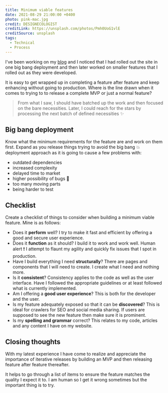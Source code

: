 ```yaml
---
title: Minimum viable features
date: 2021-08-29 21:00:00 +0400
photo: pink-mac.jpg
credit: DESIGNECOLOGIST
creditLink: https://unsplash.com/photos/Pmh0UoG1vlE
creditSource: unsplash
tags:
  - Technical
  - Process
---
```


I've been working on my [blog](/blog/what-i-did-to-build-a-high-performing-and-seo-happy-gatsby-blog/)
and I noticed that I had rolled out the site in one big bang deployment and then later worked on smaller
features that I rolled out as they were developed.

It is easy to get wrapped up in completing a feature after feature
and keep enhancing without going to production. Where is the line drawn when it comes to trying to
to release a complete MVP or just a normal feature?

> From what I saw, I should have
> batched up the work and then focused on the bare necessities.
> Later, I could reach for the stars by processing the next batch of defined necessities :sparkles:

## Big bang deployment

Know what the minimum requirements for the feature are and work on them first.
Expand as you release things trying to avoid the big bang :boom: deployment approach
as it is going to cause a few problems with:

- outdated dependencies
- increased complexity
- delayed time to market
- higher possibility of bugs :bug:
- too many moving parts
- being harder to test

## Checklist

Create a checklist of things to consider when building a minimum viable feature.
Mine is as follows:

- Does it **perform** well? I try to make it fast and efficient by offering a good and secure user experience.
- Does it **function** as it should? I build it to work and work well. Human alert :exclamation:
  I attempt to flaunt my agility and quickly fix issues that I spot in production.
- Have I build everything I need **structurally**? There are pages and components that I will need
  to create. I create what I need and nothing more.
- Is it **consistent**? Consistency applies to the code as well as the user interface. Have I followed
  the appropriate guidelines or at least followed what is currently implemented.
- Am I offering a **good user experience**? This is both for the developer and the user.
- Is my feature adequately exposed so that it can be **discovered**? This is ideal for crawlers for SEO
  and social media sharing. If users are supposed to see the new feature then make sure it is
  prominent.
- Is my **spelling and grammar** correct? This relates to my code, articles and any content I have on my website.

## Closing thoughts

With my latest experience I have come to realize and appreciate the importance of iterative releases
by building an MVP and then releasing feature after feature thereafter.

It helps to go through a list of items to ensure the feature matches the quality
I expect it to. I am human so I get it wrong sometimes but the important thing is to try.
